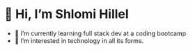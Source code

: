 # 👋 Hi, I’m Shlomi Hillel
- 🌱 I’m currently learning full stack dev at a coding bootcamp
- 👀 I’m interested in technology in all its forms.


<!---
ShlomiHillel/ShlomiHillel is a ✨ special ✨ repository because its `README.md` (this file) appears on your GitHub profile.
You can click the Preview link to take a look at your changes.
- 👀 I’m interested in ...
- 💞️ I’m looking to collaborate on ...
- 📫 How to reach me ...
--->
